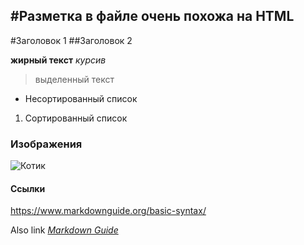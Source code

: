 #Разметка в файле очень похожа на HTML
---
#Заголовок 1
##Заголовок 2

**жирный текст**
*курсив*
> выделенный текст

- Несортированный список
1. Сортированный список

### Изображения

![Котик](https://tineye.com/images/meloncat.jpg)

#### Ссылки

<https://www.markdownguide.org/basic-syntax/>

Also link *[Markdown Guide](hhtps://www.markdownguide.org/basic-syntax/)*